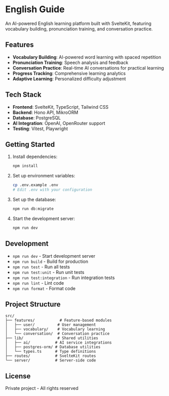 # English Guide

An AI-powered English learning platform built with SvelteKit, featuring vocabulary building, pronunciation training, and conversation practice.

## Features

- **Vocabulary Building**: AI-powered word learning with spaced repetition
- **Pronunciation Training**: Speech analysis and feedback
- **Conversation Practice**: Real-time AI conversations for practical learning
- **Progress Tracking**: Comprehensive learning analytics
- **Adaptive Learning**: Personalized difficulty adjustment

## Tech Stack

- **Frontend**: SvelteKit, TypeScript, Tailwind CSS
- **Backend**: Hono API, MikroORM
- **Database**: PostgreSQL
- **AI Integration**: OpenAI, OpenRouter support
- **Testing**: Vitest, Playwright

## Getting Started

1. Install dependencies:
   ```bash
   npm install
   ```

2. Set up environment variables:
   ```bash
   cp .env.example .env
   # Edit .env with your configuration
   ```

3. Set up the database:
   ```bash
   npm run db:migrate
   ```

4. Start the development server:
   ```bash
   npm run dev
   ```

## Development

- `npm run dev` - Start development server
- `npm run build` - Build for production
- `npm run test` - Run all tests
- `npm run test:unit` - Run unit tests
- `npm run test:integration` - Run integration tests
- `npm run lint` - Lint code
- `npm run format` - Format code

## Project Structure

```
src/
├── features/           # Feature-based modules
│   ├── user/          # User management
│   ├── vocabulary/    # Vocabulary learning
│   └── conversation/  # Conversation practice
├── lib/               # Shared utilities
│   ├── ai/           # AI service integrations
│   ├── postgres-orm/ # Database utilities
│   └── types.ts      # Type definitions
├── routes/           # SvelteKit routes
└── server/           # Server-side code
```

## License

Private project - All rights reserved
